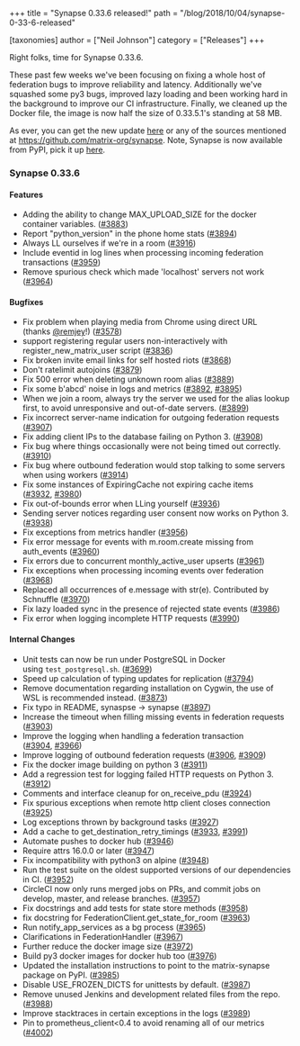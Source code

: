 +++
title = "Synapse 0.33.6 released!"
path = "/blog/2018/10/04/synapse-0-33-6-released"

[taxonomies]
author = ["Neil Johnson"]
category = ["Releases"]
+++

Right folks, time for Synapse 0.33.6.

These past few weeks we've been focusing on fixing a whole host of federation bugs to improve reliability and latency. Additionally we've squashed some py3 bugs, improved lazy loading and been working hard in the background to improve our CI infrastructure. Finally, we cleaned up the Docker file, the image is now half the size of 0.33.5.1's standing at 58 MB.

As ever, you can get the new update <a href="https://github.com/matrix-org/synapse/releases/tag/v0.33.6">here</a> or any of the sources mentioned at <a href="https://github.com/matrix-org/synapse">https://github.com/matrix-org/synapse</a>. Note, Synapse is now available from PyPI, pick it up <a href="https://pypi.org/project/matrix-synapse/">here</a>.

### Synapse 0.33.6

#### Features

<ul>
 	<li>Adding the ability to change MAX_UPLOAD_SIZE for the docker container variables. (<a href="https://github.com/matrix-org/synapse/issues/3883">#3883</a>)</li>
 	<li>Report "python_version" in the phone home stats (<a href="https://github.com/matrix-org/synapse/issues/3894">#3894</a>)</li>
 	<li>Always LL ourselves if we're in a room (<a href="https://github.com/matrix-org/synapse/issues/3916">#3916</a>)</li>
 	<li>Include eventid in log lines when processing incoming federation transactions (<a href="https://github.com/matrix-org/synapse/issues/3959">#3959</a>)</li>
 	<li>Remove spurious check which made 'localhost' servers not work (<a href="https://github.com/matrix-org/synapse/issues/3964">#3964</a>)</li>
</ul>

#### Bugfixes

<ul>
 	<li>Fix problem when playing media from Chrome using direct URL (thanks <a class="user-mention" href="https://github.com/remjey" data-hovercard-type="user" data-hovercard-url="/hovercards?user_id=13684203" data-octo-click="hovercard-link-click" data-octo-dimensions="link_type:self" aria-describedby="hovercard-aria-description">@remjey</a>!) (<a href="https://github.com/matrix-org/synapse/issues/3578">#3578</a>)</li>
 	<li>support registering regular users non-interactively with register_new_matrix_user script (<a href="https://github.com/matrix-org/synapse/issues/3836">#3836</a>)</li>
 	<li>Fix broken invite email links for self hosted riots (<a href="https://github.com/matrix-org/synapse/issues/3868">#3868</a>)</li>
 	<li>Don't ratelimit autojoins (<a href="https://github.com/matrix-org/synapse/issues/3879">#3879</a>)</li>
 	<li>Fix 500 error when deleting unknown room alias (<a href="https://github.com/matrix-org/synapse/issues/3889">#3889</a>)</li>
 	<li>Fix some b'abcd' noise in logs and metrics (<a href="https://github.com/matrix-org/synapse/issues/3892">#3892</a>, <a href="https://github.com/matrix-org/synapse/issues/3895">#3895</a>)</li>
 	<li>When we join a room, always try the server we used for the alias lookup first, to avoid unresponsive and out-of-date servers. (<a href="https://github.com/matrix-org/synapse/issues/3899">#3899</a>)</li>
 	<li>Fix incorrect server-name indication for outgoing federation requests (<a href="https://github.com/matrix-org/synapse/issues/3907">#3907</a>)</li>
 	<li>Fix adding client IPs to the database failing on Python 3. (<a href="https://github.com/matrix-org/synapse/issues/3908">#3908</a>)</li>
 	<li>Fix bug where things occasionally were not being timed out correctly. (<a href="https://github.com/matrix-org/synapse/issues/3910">#3910</a>)</li>
 	<li>Fix bug where outbound federation would stop talking to some servers when using workers (<a href="https://github.com/matrix-org/synapse/issues/3914">#3914</a>)</li>
 	<li>Fix some instances of ExpiringCache not expiring cache items (<a href="https://github.com/matrix-org/synapse/issues/3932">#3932</a>, <a href="https://github.com/matrix-org/synapse/issues/3980">#3980</a>)</li>
 	<li>Fix out-of-bounds error when LLing yourself (<a href="https://github.com/matrix-org/synapse/issues/3936">#3936</a>)</li>
 	<li>Sending server notices regarding user consent now works on Python 3. (<a href="https://github.com/matrix-org/synapse/issues/3938">#3938</a>)</li>
 	<li>Fix exceptions from metrics handler (<a href="https://github.com/matrix-org/synapse/issues/3956">#3956</a>)</li>
 	<li>Fix error message for events with m.room.create missing from auth_events (<a href="https://github.com/matrix-org/synapse/issues/3960">#3960</a>)</li>
 	<li>Fix errors due to concurrent monthly_active_user upserts (<a href="https://github.com/matrix-org/synapse/issues/3961">#3961</a>)</li>
 	<li>Fix exceptions when processing incoming events over federation (<a href="https://github.com/matrix-org/synapse/issues/3968">#3968</a>)</li>
 	<li>Replaced all occurrences of e.message with str(e). Contributed by Schnuffle (<a href="https://github.com/matrix-org/synapse/issues/3970">#3970</a>)</li>
 	<li>Fix lazy loaded sync in the presence of rejected state events (<a href="https://github.com/matrix-org/synapse/issues/3986">#3986</a>)</li>
 	<li>Fix error when logging incomplete HTTP requests (<a href="https://github.com/matrix-org/synapse/issues/3990">#3990</a>)</li>
</ul>

#### Internal Changes

<ul>
 	<li>Unit tests can now be run under PostgreSQL in Docker using <code>test_postgresql.sh</code>. (<a href="https://github.com/matrix-org/synapse/issues/3699">#3699</a>)</li>
 	<li>Speed up calculation of typing updates for replication (<a href="https://github.com/matrix-org/synapse/issues/3794">#3794</a>)</li>
 	<li>Remove documentation regarding installation on Cygwin, the use of WSL is recommended instead. (<a href="https://github.com/matrix-org/synapse/issues/3873">#3873</a>)</li>
 	<li>Fix typo in README, synaspse -&gt; synapse (<a href="https://github.com/matrix-org/synapse/issues/3897">#3897</a>)</li>
 	<li>Increase the timeout when filling missing events in federation requests (<a href="https://github.com/matrix-org/synapse/issues/3903">#3903</a>)</li>
 	<li>Improve the logging when handling a federation transaction (<a href="https://github.com/matrix-org/synapse/issues/3904">#3904</a>, <a href="https://github.com/matrix-org/synapse/issues/3966">#3966</a>)</li>
 	<li>Improve logging of outbound federation requests (<a href="https://github.com/matrix-org/synapse/issues/3906">#3906</a>, <a href="https://github.com/matrix-org/synapse/issues/3909">#3909</a>)</li>
 	<li>Fix the docker image building on python 3 (<a href="https://github.com/matrix-org/synapse/issues/3911">#3911</a>)</li>
 	<li>Add a regression test for logging failed HTTP requests on Python 3. (<a href="https://github.com/matrix-org/synapse/issues/3912">#3912</a>)</li>
 	<li>Comments and interface cleanup for on_receive_pdu (<a href="https://github.com/matrix-org/synapse/issues/3924">#3924</a>)</li>
 	<li>Fix spurious exceptions when remote http client closes connection (<a href="https://github.com/matrix-org/synapse/issues/3925">#3925</a>)</li>
 	<li>Log exceptions thrown by background tasks (<a href="https://github.com/matrix-org/synapse/issues/3927">#3927</a>)</li>
 	<li>Add a cache to get_destination_retry_timings (<a href="https://github.com/matrix-org/synapse/issues/3933">#3933</a>, <a href="https://github.com/matrix-org/synapse/issues/3991">#3991</a>)</li>
 	<li>Automate pushes to docker hub (<a href="https://github.com/matrix-org/synapse/issues/3946">#3946</a>)</li>
 	<li>Require attrs 16.0.0 or later (<a href="https://github.com/matrix-org/synapse/issues/3947">#3947</a>)</li>
 	<li>Fix incompatibility with python3 on alpine (<a href="https://github.com/matrix-org/synapse/issues/3948">#3948</a>)</li>
 	<li>Run the test suite on the oldest supported versions of our dependencies in CI. (<a href="https://github.com/matrix-org/synapse/issues/3952">#3952</a>)</li>
 	<li>CircleCI now only runs merged jobs on PRs, and commit jobs on develop, master, and release branches. (<a href="https://github.com/matrix-org/synapse/issues/3957">#3957</a>)</li>
 	<li>Fix docstrings and add tests for state store methods (<a href="https://github.com/matrix-org/synapse/issues/3958">#3958</a>)</li>
 	<li>fix docstring for FederationClient.get_state_for_room (<a href="https://github.com/matrix-org/synapse/issues/3963">#3963</a>)</li>
 	<li>Run notify_app_services as a bg process (<a href="https://github.com/matrix-org/synapse/issues/3965">#3965</a>)</li>
 	<li>Clarifications in FederationHandler (<a href="https://github.com/matrix-org/synapse/issues/3967">#3967</a>)</li>
 	<li>Further reduce the docker image size (<a href="https://github.com/matrix-org/synapse/issues/3972">#3972</a>)</li>
 	<li>Build py3 docker images for docker hub too (<a href="https://github.com/matrix-org/synapse/issues/3976">#3976</a>)</li>
 	<li>Updated the installation instructions to point to the matrix-synapse package on PyPI. (<a href="https://github.com/matrix-org/synapse/issues/3985">#3985</a>)</li>
 	<li>Disable USE_FROZEN_DICTS for unittests by default. (<a href="https://github.com/matrix-org/synapse/issues/3987">#3987</a>)</li>
 	<li>Remove unused Jenkins and development related files from the repo. (<a href="https://github.com/matrix-org/synapse/issues/3988">#3988</a>)</li>
 	<li>Improve stacktraces in certain exceptions in the logs (<a href="https://github.com/matrix-org/synapse/issues/3989">#3989</a>)</li>
 	<li>Pin to prometheus_client&lt;0.4 to avoid renaming all of our metrics (<a href="https://github.com/matrix-org/synapse/issues/4002">#4002</a>)</li>
</ul>
